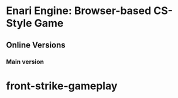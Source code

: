# Enari Engine: Browser-based CS-Style Game
## Online Versions
### Main version


 
# front-strike-gameplay
